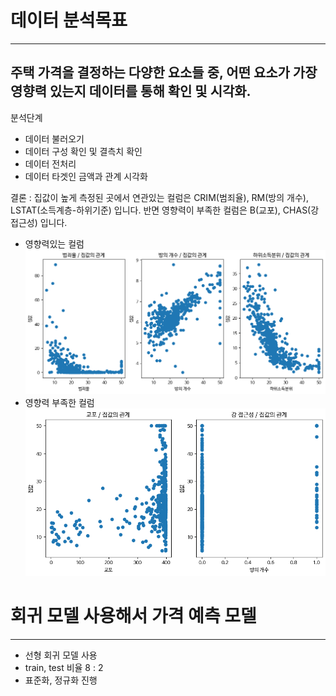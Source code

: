 # 데이터 분석목표
---
주택 가격을 결정하는 다양한 요소들 중, 어떤 요소가 가장 영향력 있는지 데이터를 통해 확인 및 시각화.
---
분석단계
 - 데이터 불러오기
 - 데이터 구성 확인 및 결측치 확인
 - 데이터 전처리
 - 데이터 타겟인 금액과 관계 시각화

결론 : 집값이 높게 측정된 곳에서 연관있는 컬럼은 CRIM(범죄율), RM(방의 개수), LSTAT(소득계층-하위기준) 입니다. 반면 영향력이 부족한 컬럼은 B(교포), CHAS(강 접근성) 입니다.
- 영향력있는 컬럼
![Alt text](%EC%98%81%ED%96%A5%EB%A0%A5.png)
- 영향력 부족한 컬럼
![Alt text](<영향력 낮음.png>)

# 회귀 모델 사용해서 가격 예측 모델
---
- 선형 회귀 모델 사용
- train, test 비율 8 : 2
- 표준화, 정규화 진행